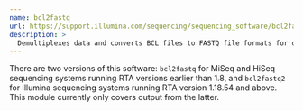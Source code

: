 ```yaml
---
name: bcl2fastq
url: https://support.illumina.com/sequencing/sequencing_software/bcl2fastq-conversion-software.html
description: >
  Demultiplexes data and converts BCL files to FASTQ file formats for downstream analysis
---
```


There are two versions of this software: `bcl2fastq` for MiSeq and HiSeq
sequencing systems running RTA versions earlier than 1.8, and `bcl2fastq2` for
Illumina sequencing systems running RTA version 1.18.54 and above. This module
currently only covers output from the latter.
